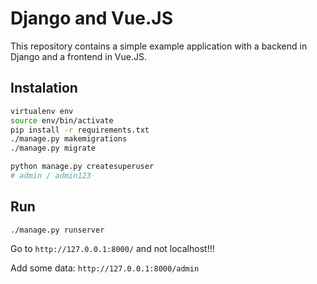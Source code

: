 # Django and Vue.JS

This repository contains a simple example application with a backend in Django and a frontend in Vue.JS.


## Instalation

```bash
virtualenv env
source env/bin/activate
pip install -r requirements.txt
./manage.py makemigrations
./manage.py migrate

python manage.py createsuperuser
# admin / admin123
```


## Run

`./manage.py runserver`

Go to `http://127.0.0.1:8000/` and not localhost!!!

Add some data: `http://127.0.0.1:8000/admin`

